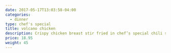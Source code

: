 ```yaml
---
date: 2017-05-17T13:03:58-04:00
categories:
  - dinner
type: chef's special
title: volcano chicken
description: Crispy chicken breast stir fried in chef’s special chili sauce served on a sizzling platter embedded with vegetables.
price: 18.95
weight: 45
---
```

